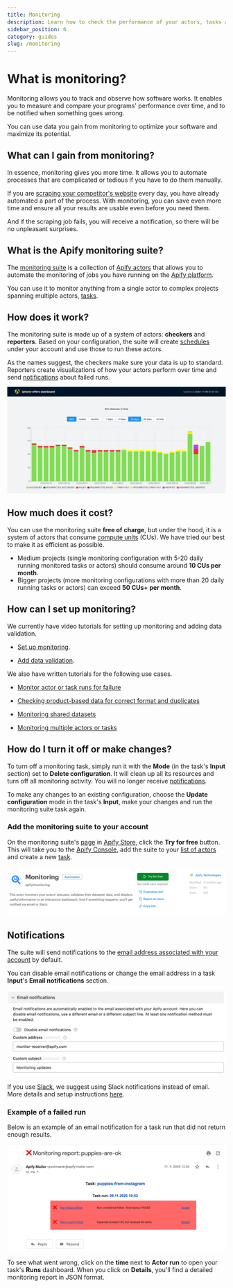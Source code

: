 ```yaml
---
title: Monitoring
description: Learn how to check the performance of your actors, tasks and storages. Validate your data and receive notifications when your jobs succeed or fail.
sidebar_position: 6
category: guides
slug: /monitoring
---
```


# [](#what-is-monitoring) What is monitoring?

Monitoring allows you to track and observe how software works. It enables you to measure and compare your programs' performance over time, and to be notified when something goes wrong.

You can use data you gain from monitoring to optimize your software and maximize its potential.

## [](#what-can-i-gain-from-monitoring) What can I gain from monitoring?

In essence, monitoring gives you more time. It allows you to automate processes that are complicated or tedious if you have to do them manually.

If you are [scraping your competitor's website](https://www.youtube.com/watch?v=BsidLZKdYWQ) every day, you have already automated a part of the process. With monitoring, you can save even more time and ensure all your results are usable even before you need them.

And if the scraping job fails, you will receive a notification, so there will be no unpleasant surprises.

## [](#what-is-the-apify-monitoring-suite) What is the Apify monitoring suite?

The [monitoring suite](https://apify.com/apify/monitoring) is a collection of [Apify actors](../actors/index.md) that allows you to automate the monitoring of jobs you have running on the [Apify platform](https://apify.com).

You can use it to monitor anything from a single actor to complex projects spanning multiple actors, [tasks](../actors/tasks.md).

## [](#how-does-it-work) How does it work?

The monitoring suite is made up of a system of actors: **checkers** and **reporters**. Based on your configuration, the suite will create [schedules](../schedules.md) under your account and use those to run these actors.

As the names suggest, the checkers make sure your data is up to standard. Reporters create visualizations of how your actors perform over time and send [notifications](#notifications) about failed runs.

![Monitoring dashboard](./images/monitoring-dashboard.webp)

## [](#how-much-does-it-cost) How much does it cost?

You can use the monitoring suite **free of charge**, but under the hood, it is a system of actors that consume [compute units](https://help.apify.com/en/articles/3490384-what-is-a-compute-unit) (CUs). We have tried our best to make it as efficient as possible.

* Medium projects (single monitoring configuration with 5-20 daily running monitored tasks or actors) should consume around **10 CUs per month**.
* Bigger projects (more monitoring configurations with more than 20 daily running tasks or actors) can exceed **50 CUs+ per month**.

## [](#how-can-i-set-up-monitoring) How can I set up monitoring?

We currently have video tutorials for setting up monitoring and adding data validation.

* [Set up monitoring](https://www.youtube.com/watch?v=bLVk5dkFA7Y).

* [Add data validation](https://www.youtube.com/watch?v=Yha8X4cLtw8).

We also have written tutorials for the following use cases.

* [Monitor actor or task runs for failure](./actor_or_task_run_failure.md)

* [Checking product-based data for correct format and duplicates](./check_data_quality.md)

* [Monitoring shared datasets](./monitor_shared_datasets.md)

* [Monitoring multiple actors or tasks](./monitor_multiple_tasks.md)

## [](#how-do-i-turn-it-off-or-make-changes) How do I turn it off or make changes?

To turn off a monitoring task, simply run it with the **Mode** (in the task's **Input** section) set to **Delete configuration**. It will clean up all its resources and turn off all monitoring activity. You will no longer receive [notifications](#notifications).

To make any changes to an existing configuration, choose the **Update configuration** mode in the task's **Input**, make your changes and run the monitoring suite task again.

### [](#add-the-monitoring-suite-to-your-account) Add the monitoring suite to your account

On the monitoring suite's [page]((https://apify.com/apify/monitoring)) in [Apify Store](https://apify.com/store), click the **Try for free** button. This will take you to the [Apify Console](https://console.apify.com), add the suite to your [list of actors](https://console.apify.com/actors) and create a new [task](../actors/tasks.md).

![Monitoring actor in Apify Store](./images/monitoring-in-store.webp)

## [](#notifications) Notifications

The suite will send notifications to the [email address associated with your account](https://console.apify.com/account) by default.

You can disable email notifications or change the email address in a task **Input**'s **Email notifications** section.

![Customize notifications](./images/customize-notifications.webp)

If you use [Slack](https://slack.com/), we suggest using Slack notifications instead of email. More details and setup instructions [here](https://apify.com/apify/monitoring#notifications).

### [](#example-of-a-failed-run) Example of a failed run

Below is an example of an email notification for a task run that did not return enough results.

![Failed run example](./images/puppies-failed-run.webp)

To see what went wrong, click on the **time** next to **Actor run** to open your task's **Runs** dashboard. When you click on **Details**, you'll find a detailed monitoring report in JSON format.

